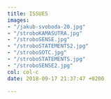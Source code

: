 ```yaml
---
title: ISSUES
images:
- "/jakub-svoboda-20.jpg"
- "/stroboKAMASUTRA.jpg"
- "/stroboSENSE.jpg"
- "/stroboSTATEMENTS2.jpg"
- "/stroboSOTC.jpg"
- "/stroboSTATEMENTS.jpg"
- "/stroboSENSE2.jpg"
col: col-c
date: 2018-09-17 21:37:47 +0200

---
```

